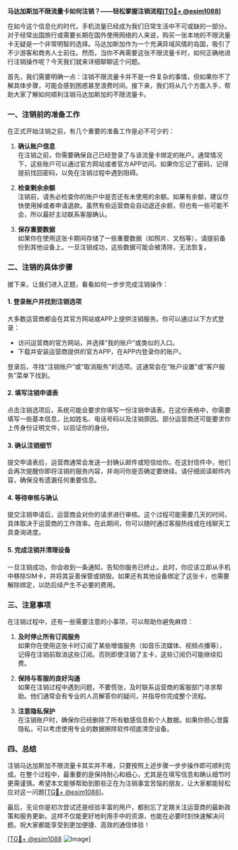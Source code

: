 **马达加斯加不限流量卡如何注销？——轻松掌握注销流程[[TG💪+ @esim1088](https://t.me/s/esim1088)]**

在如今这个信息化的时代，手机流量已经成为我们日常生活中不可或缺的一部分。对于经常出国旅行或需要长期在国外使用网络的人来说，购买一张本地的不限流量卡无疑是一个非常明智的选择。马达加斯加作为一个充满异域风情的岛国，吸引了不少游客和商务人士前往。然而，当你不再需要这张不限流量卡时，如何正确地进行注销操作呢？今天我们就来详细聊聊这个问题。

首先，我们需要明确一点：注销不限流量卡并不是一件复杂的事情，但如果你不了解具体步骤，可能会感到困惑甚至浪费时间。接下来，我们将从几个方面入手，帮助大家了解如何顺利注销马达加斯加的不限流量卡。

### 一、注销前的准备工作

在正式开始注销之前，有几个重要的准备工作是必不可少的：

1. **确认账户信息**  
   在注销之前，你需要确保自己已经登录了与该流量卡绑定的账户。通常情况下，这些账户可以通过官方网站或者官方APP访问。如果你忘记了密码，记得提前找回密码，以免在注销过程中遇到阻碍。

2. **检查剩余余额**  
   注销前，请务必检查你的账户中是否还有未使用的余额。如果有余额，建议尽快使用掉或者申请退款。虽然有些运营商会自动退还余额，但也有一些可能不会，所以最好主动联系客服确认。

3. **保存重要数据**  
   如果你在使用这张卡期间存储了一些重要数据（如照片、文档等），请提前备份到其他设备上。一旦注销成功，这些数据可能会被清除，无法恢复。

### 二、注销的具体步骤

接下来，让我们进入正题，看看如何一步步完成注销操作：

#### 1. 登录账户并找到注销选项
大多数运营商都会在其官方网站或APP上提供注销服务。你可以通过以下方式登录：
- 访问运营商的官方网站，并选择“我的账户”或类似的入口。
- 下载并安装运营商提供的官方APP，在APP内登录你的账户。

登录后，寻找“注销账户”或“取消服务”的选项。这通常会在“账户设置”或“客户服务”菜单下找到。

#### 2. 填写注销申请表
点击注销选项后，系统可能会要求你填写一份注销申请表。在这份表格中，你需要填写一些基本信息，比如姓名、电话号码以及注销原因。部分运营商还可能要求你上传身份证明文件，以验证你的身份。

#### 3. 确认注销细节
提交申请表后，运营商通常会发送一封确认邮件或短信给你。在这封信件中，他们会再次提醒你即将注销的服务内容，并询问你是否确定要继续。请仔细阅读邮件内容，确保没有遗漏任何重要信息。

#### 4. 等待审核与确认
提交注销申请后，运营商会对你的请求进行审核。这个过程可能需要几天的时间，具体取决于运营商的工作效率。在此期间，你可以随时通过客服热线或在线聊天工具查询进度。

#### 5. 完成注销并清理设备
一旦注销成功，你会收到一条通知，告知你服务已终止。此时，你应该立即从手机中移除SIM卡，并将其妥善保管或销毁。如果还有其他设备绑定了这张卡，也需要解除绑定，以防后续产生不必要的费用。

### 三、注意事项

在注销过程中，还有一些需要注意的小事项，可以帮助你避免麻烦：

1. **及时停止所有订阅服务**  
   如果你在使用这张卡时订阅了某些增值服务（如音乐流媒体、视频点播等），记得在注销前取消这些订阅。否则即使注销了主卡，这些订阅仍可能继续扣费。

2. **保持与客服的良好沟通**  
   如果在注销过程中遇到问题，不要慌张，及时联系运营商的客服部门寻求帮助。他们通常会有专业的人员解答你的疑问，并指导你完成整个流程。

3. **注意隐私保护**  
   在注销账户时，确保你已经删除了所有敏感信息和个人数据。如果你担心泄露隐私，可以考虑使用专业的数据擦除软件彻底清空设备。

### 四、总结

注销马达加斯加不限流量卡其实并不难，只要按照上述步骤一步步操作即可顺利完成。在整个过程中，最重要的是保持耐心和细心，尤其是在填写信息和确认细节时更需谨慎。希望本文能够帮助到那些正在为注销事宜苦恼的朋友，让大家都能轻松应对这一问题[[TG💪+ @esim1088](https://t.me/s/esim1088)]。

最后，无论你是初次尝试还是经验丰富的用户，都别忘了定期关注运营商的最新政策和服务更新。这样不仅能更好地利用手中的资源，也能在必要时刻快速解决问题。祝大家都能享受到更加便捷、高效的通信体验！

[[TG💪+ @esim1088](https://t.me/s/esim1088) ![Image](https://i.postimg.cc/4NQfJmqS/Snipaste-2025-05-13-00-14-12.png)]